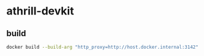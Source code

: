 # athrill-devkit

## build

```sh
docker build --build-arg "http_proxy=http://host.docker.internal:3142" -t mikoto2000/athrill-devkit:latest .
```


